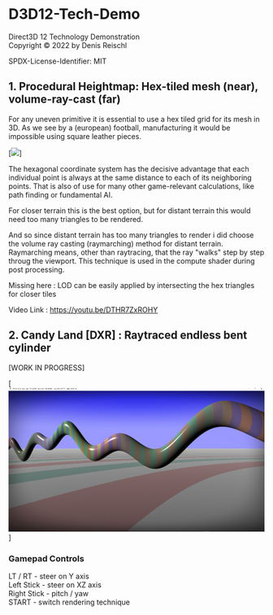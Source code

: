 # D3D12-Tech-Demo
Direct3D 12 Technology Demonstration<br>
Copyright © 2022 by Denis Reischl<br>

SPDX-License-Identifier: MIT<br>

## 1. Procedural Heightmap: Hex-tiled mesh (near), volume-ray-cast (far)

For any uneven primitive it is essential to use a hex tiled grid for its mesh in 3D. As we see by a (european) football, manufacturing it would be impossible using square leather pieces.

[<img src="https://upload.wikimedia.org/wikipedia/commons/0/0c/Fussball.jpg">]

The hexagonal coordinate system has the decisive advantage that each individual point is always at the same distance to each of its neighboring points. That is also of use for many other game-relevant calculations, like path finding or fundamental AI.

For closer terrain this is the best option, but for distant terrain this would need too many triangles to be rendered.

And so since distant terrain has too many triangles to render i did choose the volume ray casting (raymarching) method for distant terrain. Raymarching means, other than raytracing, that the ray "walks" step by step throug the viewport. This technique is used in the compute shader during post processing.

Missing here : LOD can be easily applied by intersecting the hex triangles for closer tiles

Video Link : https://youtu.be/DTHR7ZxROHY

## 2. Candy Land [DXR] : Raytraced endless bent cylinder

[WORK IN PROGRESS]

[<img src="https://github.com/EisernSchild/D3D12-Tech-Demo/blob/main/media/Candy_land_01.PNG">]

### Gamepad Controls

LT / RT - steer on Y axis<br>
Left Stick - steer on XZ axis<br>
Right Stick - pitch / yaw<br>
START - switch rendering technique<br>
